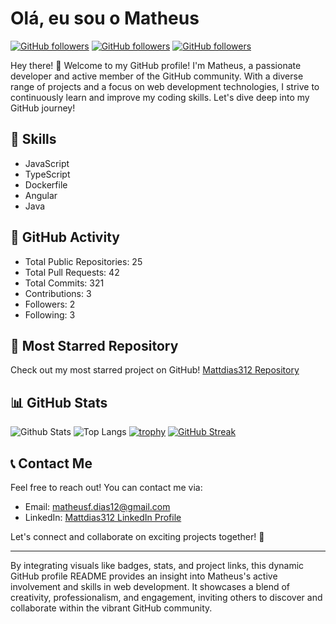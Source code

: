 # Olá, eu sou o Matheus

[![GitHub followers](https://img.shields.io/github/followers/Mattdias312?style=social)](https://github.com/Mattdias312)
[![GitHub followers](https://img.shields.io/github/forks/Mattdias312/Mattdias312?style=social)](https://github.com/Mattdias312)
[![GitHub followers](https://img.shields.io/github/stars/Mattdias312/Mattdias312?style=social)](https://github.com/Mattdias312)

Hey there! 👋 Welcome to my GitHub profile! I'm Matheus, a passionate developer and active member of the GitHub community. With a diverse range of projects and a focus on web development technologies, I strive to continuously learn and improve my coding skills. Let's dive deep into my GitHub journey!

## 🔧 Skills

- JavaScript
- TypeScript
- Dockerfile
- Angular
- Java

## 🚀 GitHub Activity

- Total Public Repositories: 25
- Total Pull Requests: 42
- Total Commits: 321
- Contributions: 3
- Followers: 2
- Following: 3

## 🌟 Most Starred Repository

Check out my most starred project on GitHub!
[Mattdias312 Repository](https://github.com/Mattdias312/Mattdias312)

## 📊 GitHub Stats

![Github Stats](https://github-readme-stats.vercel.app/api?username=Mattdias312)
![Top Langs](https://github-readme-stats.vercel.app/api/top-langs/?username=Mattdias312)
[![trophy](https://github-profile-trophy.vercel.app/?username=Mattdias312)](https://github.com/Mattdias312)
[![GitHub Streak](https://streak-stats.herokuapp.com/?user=Mattdias312)](https://git.io/streak-stats)

## 📞 Contact Me

Feel free to reach out! You can contact me via:
- Email: matheusf.dias12@gmail.com
- LinkedIn: [Mattdias312 LinkedIn Profile](https://www.linkedin.com/in/matheus-fernandes-dias-b8a803262/)

Let's connect and collaborate on exciting projects together! 🚀

---

By integrating visuals like badges, stats, and project links, this dynamic GitHub profile README provides an insight into Matheus's active involvement and skills in web development. It showcases a blend of creativity, professionalism, and engagement, inviting others to discover and collaborate within the vibrant GitHub community.
